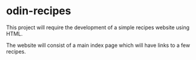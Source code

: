 # odin-recipes

This project will require the development of a simple recipes website using HTML.

The website will consist of a main index page which will have links to a few recipes.
